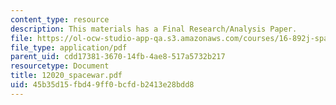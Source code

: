 ```yaml
---
content_type: resource
description: This materials has a Final Research/Analysis Paper.
file: https://ol-ocw-studio-app-qa.s3.amazonaws.com/courses/16-892j-space-system-architecture-and-design-fall-2004/45b35d15fbd49ff0bcfdb2413e28bdd8_12020_spacewar.pdf
file_type: application/pdf
parent_uid: cdd17381-3670-14fb-4ae8-517a5732b217
resourcetype: Document
title: 12020_spacewar.pdf
uid: 45b35d15-fbd4-9ff0-bcfd-b2413e28bdd8
---
```

